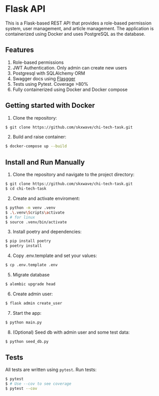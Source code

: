 # Flask API
This is a Flask-based REST API that provides a role-based permission system, user management, and article management. The application is containerized using Docker and uses PostgreSQL as the database.

## Features

1. Role-based permissions
2. JWT Authentication. Only admin can create new users
3. Postgresql with SQLAlchemy ORM
4. Swagger docs using [Flasgger](https://github.com/flasgger/flasgger)
5. Tests using Pytest. Coverage >80%
6. Fully containerized using Docker and Docker compose

## Getting started with Docker

1. Clone the repository:
```bash
$ git clone https://github.com/skxwave/chi-tech-task.git
```
2. Build and raise container:
```bash
$ docker-compose up --build
```

## Install and Run Manually

1. Clone the repository and navigate to the project directory:
```bash
$ git clone https://github.com/skxwave/chi-tech-task.git
$ cd chi-tech-task
```
2. Create and activate enviroment:
```bash
$ python -m venv .venv
$ .\.venv\Scripts\activate
$ # for linux
$ source .venv/bin/activate
```
3. Install poetry and dependencies:
```bash
$ pip install poetry
$ poetry install
```
4. Copy .env.template and set your values:
```bash
$ cp .env.template .env
```
5. Migrate database
```bash
$ alembic upgrade head
```
6. Create admin user:
```bash
$ flask admin create_user
```
7. Start the app:
```bash
$ python main.py
```
8. (Optional) Seed db with admin user and some test data:
```bash
$ python seed_db.py
```

## Tests

All tests are written using ```pytest```. Run tests:
```bash
$ pytest
$ # Use --cov to see coverage
$ pytest --cov
```
